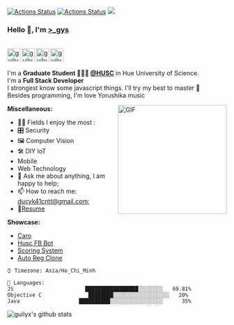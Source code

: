 [![Actions Status](https://github.com/ducy23061999/ducy23061999/workflows/wakatime-stats/badge.svg)](https://github.com/ducy23061999/ducy23061999/actions)
[![Actions Status](https://github.com/ducy23061999/ducy23061999/workflows/update-gh-activity/badge.svg)](https://github.com/ducy23061999/ducy23061999/actions)
![](https://visitor-badge.glitch.me/badge?page_id=ducy23061999)

### Hello 👋, I'm [>_gys](https://www.facebook.com/Tranducy1999/) 

<br/>
<a href="https://www.linkedin.com/in/tranducy/">
  <img align="left" alt="guilyx's LinkdeIN" width="30px" src="https://image.flaticon.com/icons/svg/2111/2111465.svg" />
</a>
<a href="https://www.facebook.com/Tranducy1999/">
  <img align="left" alt="guilyx's Facebook" width="30px" src="https://image.flaticon.com/icons/svg/2111/2111342.svg" />
</a>
<a href="https://www.instagram.com/gremanyy/">
  <img align="left" alt="guilyx's Instagram" width="30px" src="https://image.flaticon.com/icons/svg/2111/2111421.svg" />
</a>
<a href="#">
  <img align="left" alt="guilyx's Codingames" width="30px" src="https://image.flaticon.com/icons/svg/2010/2010522.svg" />
</a> <br /> <br />

I'm a **Graduate Student 👨🏽‍💼 [@HUSC](http://husc.hueuni.edu.vn/)** in Hue University of Science. <br />
I'm a **Full Stack Developer**  <br />
I strongest know some javascript things. I'll try my best to master 📢  <br />
Besides programming, I'm love Yorushika music <br />

  <img align="right" alt="GIF" src="https://c.tenor.com/kFNtXOJGyooAAAAC/azura-bonk-azura.gif" width="250px"/>
  
**Miscellaneous:**

  - 🤹🏽 Fields I enjoy the most : 
  - 🎛 Security
  - 🖼 Computer Vision
  - 🛠 DIY IoT
  - Mobile
  - Web Technology
  - 💬 Ask me about anything, I am happy to help;
  - 📫 How to reach me: <ducyk41cntt@gmail.com>;
  - 📝[Resume](https://www.linkedin.com/in/tranducy/)

**Showcase:**
- [Caro](https://www.youtube.com/watch?v=GKCaw_Bp7lo)
- [Husc FB Bot](youtube.com/watch?v=eDa8BSe_z6Q)
- [Scoring System](youtube.com/watch?v=2nG2I4Gb7Q4)
- [Auto Reg Clone](youtube.com/watch?v=eREeYYYlGGQ)

```text
⌚︎ Timezone: Asia/Ho_Chi_Minh

💬 Languages: 
JS                       █████████████████░░░░░░░░   69.81% 
Objective C               ████████░░░░░░░░░░░░░░░░░░   20% 
Java                   ██████████░░░░░░░░░░░░░░░░░      35% 
```


![guilyx's github stats](https://github-readme-stats.vercel.app/api?username=ducy23061999&show_icons=true&hide_border=true)

